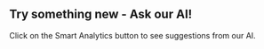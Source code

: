 ## Try something new - Ask our AI! 

Click on the Smart Analytics button to see suggestions from our AI.

